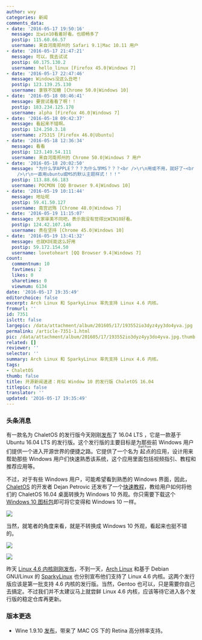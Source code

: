 ```yaml
---
author: wxy
categories: 新闻
comments_data:
- date: '2016-05-17 19:50:16'
  message: 比win10看着好看。也顺畅多了
  postip: 115.60.66.57
  username: 来自河南郑州的 Safari 9.1|Mac 10.11 用户
- date: '2016-05-17 21:47:21'
  message: 可以，我去试试
  postip: 60.175.130.2
  username: hello_linux [Firefox 45.0|Windows 7]
- date: '2016-05-17 22:47:46'
  message: Windows没这么丑吧！
  postip: 123.139.25.130
  username: 拿铁不加糖 [Chrome 50.0|Windows 10]
- date: '2016-05-18 08:46:41'
  message: 要尝试看看了啊！！
  postip: 183.234.125.178
  username: alpha [Firefox 46.0|Windows 7]
- date: '2016-05-18 09:42:37'
  message: 看起来不错啊。
  postip: 124.250.3.18
  username: z75315 [Firefox 46.0|Ubuntu]
- date: '2016-05-18 12:36:34'
  message: 看看
  postip: 123.149.54.111
  username: 来自河南郑州的 Chrome 50.0|Windows 7 用户
- date: '2016-05-18 20:02:50'
  message: "为什么学APPLE？？？为什么学MS？？？<br />\r\n用或不用，就好了~<br />\r\n总是吃着碗里，看着锅里，还一边告诉别人，我是天然气工程师，厨房里的管道全是俺自己搞定滴~<br
    />\r\n一直用ubuntu或MS的默认主题样式！！！"
  postip: 113.88.66.183
  username: POCMON [QQ Browser 9.4|Windows 10]
- date: '2016-05-19 10:11:44'
  message: 地址呢
  postip: 59.41.50.127
  username: 南宫迟殇 [Chrome 48.0|Windows 7]
- date: '2016-05-19 11:15:07'
  message: 大家审美不同吧，表示我没有觉得比WIN10好看。
  postip: 124.42.107.146
  username: 贵在坚持 [Chrome 45.0|Windows 10]
- date: '2016-05-19 13:41:32'
  message: 也就KDE能这么好用
  postip: 59.172.154.50
  username: lovetoheart [QQ Browser 9.4|Windows 7]
count:
  commentnum: 10
  favtimes: 2
  likes: 0
  sharetimes: 0
  viewnum: 6134
date: '2016-05-17 19:35:49'
editorchoice: false
excerpt: Arch Linux 和 SparkyLinux 率先支持 Linux 4.6 内核。
fromurl: ''
id: 7351
islctt: false
largepic: /data/attachment/album/201605/17/193552io3dyz4yy3do4yva.jpg
permalink: /article-7351-1.html
pic: /data/attachment/album/201605/17/193552io3dyz4yy3do4yva.jpg.thumb.jpg
related: []
reviewer: ''
selector: ''
summary: Arch Linux 和 SparkyLinux 率先支持 Linux 4.6 内核。
tags:
- ChaletOS
thumb: false
title: 开源新闻速递：肖似 Window 10 的发行版 ChaletOS 16.04
titlepic: false
translator: ''
updated: '2016-05-17 19:35:49'
---
```


### 头条消息


有一款名为 ChaletOS 的发行版今天刚刚[发布](https://sites.google.com/site/chaletoslinux/home)了 16.04 LTS ，它是一款基于 Ubuntu 16.04 LTS 的发行版。这个发行版的主要目标是为那些前 Windows 用户们提供一个进入开源世界的便捷之路。它提供了一个名为<ruby> 起点 <rp>  （ </rp> <rt>  Start Point </rt> <rp>  ） </rp></ruby>的应用，设计用来帮助那些 Windows 用户们快速熟悉该系统，这个应用里面包括视频指引、教程和推荐应用等。


不过，对于有些 Windows 用户，可能希望看到熟悉的 Windows 界面，因此，[ChaletOS](https://sites.google.com/site/chaletoslinux/home) 的开发者 Dejan Petrovic 还发布了一个[快速教程](https://plus.google.com/+DejanPetrovic/posts/fZtWsTQxRDT?iem=4&gpawv=1&hl=en-US)，教给用户如何将他们的 ChaletOS 16.04 桌面转换为 Windows 10 外观。你只需要下载这个 [Windows 10 图标包](https://github.com/Elbullazul/Windows-10/releases/download/v0.9.6/Windows.10.Icons.v0.4.1.zip)即可将它变得和 Windows 10 一样。  
  
![](/data/attachment/album/201605/17/193552io3dyz4yy3do4yva.jpg)


当然，就笔者的角度来看，就是不转换成 Windows 10 外观，看起来也挺不错的。


![](/data/attachment/album/201605/17/193553bcxxr3qpxxd6qm6e.jpg)


![](/data/attachment/album/201605/17/193554rzt9smdo7a9otor1.jpg)


昨天 [Linux 4.6 内核刚刚发布](/article-7344-1.html)，不到一天，[Arch Linux](https://lists.archlinux.org/pipermail/arch-dev-public/2016-May/028005.html) 和基于 Debian GNU/Linux 的 [SparkyLinux](http://sparkylinux.org/linux-kernel-4-6-0/) 也分别宣布他们支持了 Linux 4.6 内核。这两个发行版应该是第一批支持 4.6 内核的发行版。当然，Gentoo 也可以，只是需要你自己去搞定。不过我们并不太建议马上就尝鲜 Linux 4.6 内核，应该等待它进入各个发行版的稳定仓库再更新。


### 版本更迭


* Wine 1.9.10 [发布](https://www.winehq.org/news/2016051701)，带来了 MAC OS 下的 Retina 高分辨率支持。